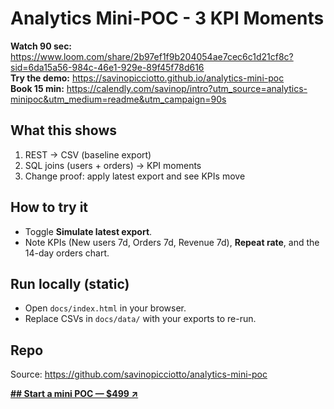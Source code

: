 # Analytics Mini-POC - 3 KPI Moments

**Watch 90 sec:** https://www.loom.com/share/2b97ef1f9b204054ae7cec6c1d21cf8c?sid=6da15a56-984c-46e1-929e-89f45f78d616  
**Try the demo:** https://savinopicciotto.github.io/analytics-mini-poc  
**Book 15 min:** https://calendly.com/savinop/intro?utm_source=analytics-minipoc&utm_medium=readme&utm_campaign=90s

## What this shows
1. REST → CSV (baseline export)
2. SQL joins (users + orders) → KPI moments
3. Change proof: apply latest export and see KPIs move

## How to try it
- Toggle **Simulate latest export**.
- Note KPIs (New users 7d, Orders 7d, Revenue 7d), **Repeat rate**, and the 14-day orders chart.

## Run locally (static)
- Open `docs/index.html` in your browser.
- Replace CSVs in `docs/data/` with your exports to re-run.

## Repo
Source: https://github.com/savinopicciotto/analytics-mini-poc

<p style="margin:6px 0 0;">
  <a href="https://stan.store/Savino/p/minipoc?utm_source=pages-analytics&utm_medium=cta&utm_campaign=mini_poc"
     target="_blank" rel="noopener"><strong>## Start a mini POC — $499 ↗</strong></a>
</p>
